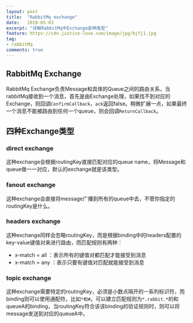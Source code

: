 ```yaml
---
layout: post
title:  "RabbitMq exchange"
date:   2018-05-03
excerpt: "详解RabbitMq中Exchange各种类型"
feature: https://cdn.justice-love.com/image/jpg/bjfj1.jpg
tag:
- rabbitMq
comments: true
---
```


## RabbitMq Exchange

RabbitMq Exchange负责Message和具体的Queue之间的路由关系，当rabbitMq接收到一个消息，首先是由Exchange处理，如果找不到对应的Exchange，则回调```ConfirmCallback```，```ack```返回false。稍微扩展一点，如果最终一个消息不能被路由到任何一个queue，则会回调```ReturnCallback```。

## 四种Exchange类型

### direct exchange

这种exchange会根据routingKey直接匹配对应的queue name，将Message和queue做一一对应，默认的exchange就是该类型。

### fanout exchange

这种exchange会直接将message广播到所有的queue中去，不管你指定的routingKey是什么。

### headers exchange

这种exchange同样会忽略routingKey，而是根据binding中的headers配置的key-value键值对来进行路由，而匹配规则有两种：

* x-match = all   ：表示所有的键值对都匹配才能接受到消息
* x-match = any ：表示只要有键值对匹配就能接受到消息
    
### topic exchange

这种exchange需要特定的routingKey，必须是小数点隔开的一系列标识符，而binding则可以使用通配符，比如```*和#```。可以建立匹配规则为```*.rabbit.*```的和queueA的binding，当routingKey符合该该binding的验证规则时，则可以将message发送到对应的queueA中。